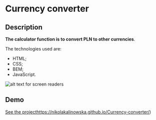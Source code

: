 # Currency converter
## Description

**The calculator function is to convert PLN to other currencies**.

 The technologies used are:
 - HTML;
 - CSS;
 - BEM;
 - JavaScript.
 
![alt text for screen readers](https://github.com/NikolaKalinowska/Currency-converter/assets/135009477/b518825e-1e30-4086-a491-87b95243952d)


## Demo
[See the project](https://nikolakalinowska.github.io/Currency-converter/)https://nikolakalinowska.github.io/Currency-converter/)
